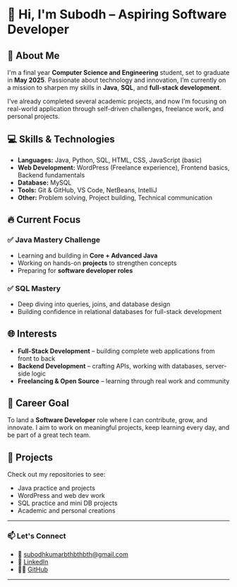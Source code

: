 

# 👋 Hi, I'm Subodh – Aspiring Software Developer

## 🚀 About Me

I'm a final year **Computer Science and Engineering** student, set to graduate in **May 2025**. Passionate about technology and innovation, I’m currently on a mission to sharpen my skills in **Java**, **SQL**, and **full-stack development**.

I’ve already completed several academic projects, and now I’m focusing on real-world application through self-driven challenges, freelance work, and personal projects.

## 💻 Skills & Technologies

- **Languages:** Java, Python, SQL, HTML, CSS, JavaScript (basic)
- **Web Development:** WordPress (Freelance experience), Frontend basics, Backend fundamentals
- **Database:** MySQL
- **Tools:** Git & GitHub, VS Code, NetBeans, IntelliJ
- **Other:** Problem solving, Project building, Technical communication

## 🔥 Current Focus

### ✅  Java Mastery Challenge
- Learning and building in **Core + Advanced Java**
- Working on hands-on **projects** to strengthen concepts
- Preparing for **software developer roles**

### ✅ SQL Mastery
- Deep diving into queries, joins, and database design
- Building confidence in relational databases for full-stack development

## 🌐 Interests

- **Full-Stack Development** – building complete web applications from front to back
- **Backend Development** – crafting APIs, working with databases, server-side logic
- **Freelancing & Open Source** – learning through real work and community

## 🎯 Career Goal

To land a **Software Developer** role where I can contribute, grow, and innovate. I aim to work on meaningful projects, keep learning every day, and be part of a great tech team.

## 📂 Projects

Check out my repositories to see:
- Java practice and projects
- WordPress and web dev work
- SQL practice and mini DB projects
- Academic and personal creations

---

### 📫 Let's Connect

- 📧 subodhkumarbthbthbth@gmail.com  
- 🔗 [LinkedIn](https://www.linkedin.com/in/subodhrebel) 
- 🧑‍💻 [GitHub](https://github.com/subodhrebel)

---

